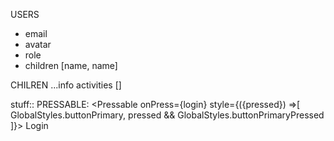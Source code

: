 USERS
- email
- avatar
- role
- children [name, name]

CHILREN 
...info
activities []


stuff::
PRESSABLE:
<Pressable onPress={login} style={({pressed}) =>[
GlobalStyles.buttonPrimary, 
pressed && GlobalStyles.buttonPrimaryPressed
]}>
<Text style={GlobalStyles.buttonPrimaryContent}>Login</Text>
</Pressable>